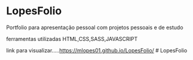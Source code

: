 # LopesFolio
Portfolio para apresentação pessoal com projetos pessoais e de estudo  

ferramentas utilizadas HTML,CSS,SASS,JAVASCRIPT

link para visualizar.....https://mlopes01.github.io/LopesFolio/
#   L o p e s F o l i o  
 